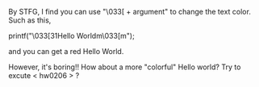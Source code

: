 By STFG, I find you can use "\033[ + argument" to change the text color.
Such as this,

printf("\033[31Hello Worldm\033[m");

and you can get a red Hello World.

However, it's boring!!
How about a more "colorful" Hello world?
Try to excute < hw0206 > ?